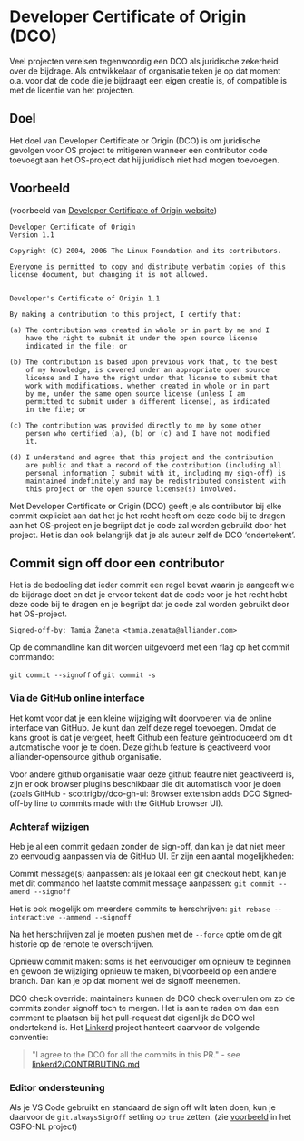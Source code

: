 # Developer Certificate of Origin (DCO)

Veel projecten vereisen tegenwoordig een DCO als juridische zekerheid over de bijdrage. Als
ontwikkelaar of organisatie teken je op dat moment o.a. voor dat de code die je bijdraagt een eigen
creatie is, of compatible is met de licentie van het projecten.

## Doel

Het doel van Developer Certificate or Origin (DCO) is om juridische gevolgen voor OS project te
mitigeren wanneer een contributor code toevoegt aan het OS-project dat hij juridisch niet had mogen
toevoegen.

## Voorbeeld

(voorbeeld van [Developer Certificate of Origin website](https://developercertificate.org/))

```
Developer Certificate of Origin
Version 1.1

Copyright (C) 2004, 2006 The Linux Foundation and its contributors.

Everyone is permitted to copy and distribute verbatim copies of this
license document, but changing it is not allowed.


Developer's Certificate of Origin 1.1

By making a contribution to this project, I certify that:

(a) The contribution was created in whole or in part by me and I
    have the right to submit it under the open source license
    indicated in the file; or

(b) The contribution is based upon previous work that, to the best
    of my knowledge, is covered under an appropriate open source
    license and I have the right under that license to submit that
    work with modifications, whether created in whole or in part
    by me, under the same open source license (unless I am
    permitted to submit under a different license), as indicated
    in the file; or

(c) The contribution was provided directly to me by some other
    person who certified (a), (b) or (c) and I have not modified
    it.

(d) I understand and agree that this project and the contribution
    are public and that a record of the contribution (including all
    personal information I submit with it, including my sign-off) is
    maintained indefinitely and may be redistributed consistent with
    this project or the open source license(s) involved.
```

Met Developer Certificate or Origin (DCO) geeft je als contributor bij elke commit expliciet aan dat
het je het recht heeft om deze code bij te dragen aan het OS-project en je begrijpt dat je code zal
worden gebruikt door het project. Het is dan ook belangrijk dat je als auteur zelf de DCO
‘ondertekent’.

## Commit sign off door een contributor

Het is de bedoeling dat ieder commit een regel bevat waarin je aangeeft wie de bijdrage doet en dat
je ervoor tekent dat de code voor je het recht hebt deze code bij te dragen en je begrijpt dat je
code zal worden gebruikt door het OS-project.

`Signed-off-by: Tamia Žaneta <tamia.zenata@alliander.com>`

Op de commandline kan dit worden uitgevoerd met een flag op het commit commando:

`git commit --signoff` of `git commit -s`

### Via de GitHub online interface

Het komt voor dat je een kleine wijziging wilt doorvoeren via de online interface van GitHub. Je
kunt dan zelf deze regel toevoegen. Omdat de kans groot is dat je vergeet, heeft Github een feature
geïntroduceerd om dit automatische voor je te doen. Deze github feature is geactiveerd voor
alliander-opensource github organisatie.

Voor andere github organisatie waar deze github feautre niet geactiveerd is, zijn er ook browser
plugins beschikbaar die dit automatisch voor je doen (zoals GitHub - scottrigby/dco-gh-ui: Browser
extension adds DCO Signed-off-by line to commits made with the GitHub browser UI).

### Achteraf wijzigen

Heb je al een commit gedaan zonder de sign-off, dan kan je dat niet meer zo eenvoudig aanpassen via
de GitHub UI. Er zijn een aantal mogelijkheden:

Commit message(s) aanpassen: als je lokaal een git checkout hebt, kan je met dit commando het
laatste commit message aanpassen: `git commit --amend --signoff`

Het is ook mogelijk om meerdere commits te herschrijven: `git rebase --interactive --ammend
--signoff`

Na het herschrijven zal je moeten pushen met de `--force` optie om de git historie op de remote te
overschrijven. 

Opnieuw commit maken: soms is het eenvoudiger om opnieuw te beginnen en gewoon de wijziging opnieuw
te maken, bijvoorbeeld op een andere branch. Dan kan je op dat moment wel de signoff meenemen.

DCO check override: maintainers kunnen de DCO check overrulen om zo de commits zonder signoff toch
te mergen. Het is aan te raden om dan een comment te plaatsen bij het pull-request dat eigenlijk de
DCO wel ondertekend is. Het [Linkerd](https://github.com/linkerd/linkerd2) project hanteert daarvoor
de volgende conventie:

> "I agree to the DCO for all the commits in this PR." - see
> [linkerd2/CONTRIBUTING.md](https://github.com/linkerd/linkerd2/blob/main/CONTRIBUTING.md#option-2-public-statement)

### Editor ondersteuning

Als je VS Code gebruikt en standaard de sign off wilt laten doen, kun je daarvoor de
`git.alwaysSignOff` setting op `true` zetten. (zie
[voorbeeld](https://github.com/ospo-nl/kennisbank/blob/main/.vscode/settings.json) in het OSPO-NL
project)
